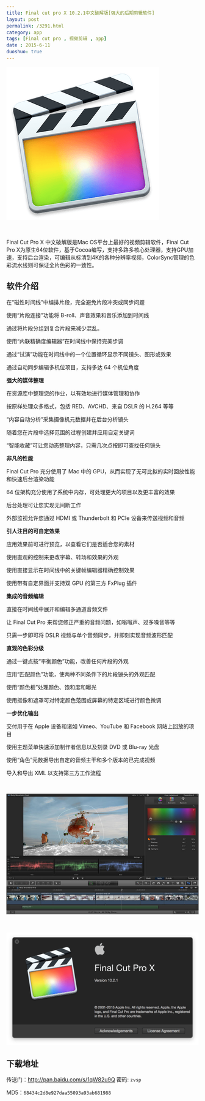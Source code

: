 ```yaml
---
title: Final cut pro X 10.2.1中文破解版[强大的后期剪辑软件]
layout: post
permalink: /3291.html
category: app
tags: [Final cut pro , 视频剪辑 , app]
date : 2015-6-11
duoshuo: true
---
```


![](/wp-content/uploads/2015/06/3b65a85a5b2c8254.png)

 

Final Cut Pro X 中文<span class="wp_keywordlink_affiliate">破解版</span>是Mac OS平台上最好的<span class="wp_keywordlink_affiliate">视频剪辑</span>软件，Final Cut Pro X为原生64位软件，基于Cocoa编写，支持多路多核心处理器，支持GPU加速，支持后台渲染，可编辑从标清到4K的各种分辨率视频，ColorSync管理的色彩流水线则可保证全片色彩的一致性。

## 软件介绍

在“磁性时间线”中编排片段，完全避免片段冲突或同步问题

使用“片段连接”功能将 B-roll、声音效果和音乐添加到时间线

通过将片段分组到复合片段来减少混乱。

使用“内联精确度编辑器”在时间线中保持完美步调

通过“试演”功能在时间线中的一个位置循环显示不同镜头、图形或效果

通过自动同步编辑多机位项目，支持多达 64 个机位角度

**强大的媒体整理**

在资源库中整理您的作业，以有效地进行媒体管理和协作

按原样处理众多格式，包括 RED、AVCHD、来自 DSLR 的 H.264 等等

“内容自动分析”采集摄像机元数据并在后台分析镜头

随着您在片段中选择范围的过程创建并应用自定关键词

“智能收藏”可让您动态整理内容，只需几次点按即可查找任何镜头

**非凡的性能**

Final Cut Pro 充分使用了 Mac 中的 GPU，从而实现了无可比拟的实时回放性能和快速后台渲染功能

64 位架构充分使用了系统中内存，可处理更大的项目以及更丰富的效果

后台处理可让您实现无间断工作

外部监视允许您通过 HDMI 或 Thunderbolt 和 PCIe 设备来传送视频和音频

**引人注目的可自定效果**

应用效果前可进行预览，以查看它们是否适合您的素材

使用直观的控制来更改字幕、转场和效果的外观

使用直接显示在时间线中的关键帧编辑器精确控制效果

使用带有自定界面并支持双 GPU 的第三方 FxPlug 插件

**集成的音频编辑**

直接在时间线中展开和编辑多通道音频文件

让 Final Cut Pro 来帮您修正严重的音频问题，如嗡嗡声、过多噪音等等

只需一步即可将 DSLR 视频与单个音频同步，并即刻实现音频波形匹配

**直观的色彩分级**

通过一键点按“平衡颜色”功能，改善任何片段的外观

应用“匹配颜色”功能，使两种不同条件下的片段镜头的外观匹配

使用“颜色板”处理颜色、饱和度和曝光

使用抠像和遮罩可对特定颜色范围或屏幕的特定区域进行颜色微调

**一步优化输出**

交付用于在 Apple 设备和诸如 Vimeo、YouTube 和 Facebook 网站上回放的项目

使用主题菜单快速添加制作者信息以及刻录 DVD 或 Blu-ray 光盘

使用“角色”元数据导出自定的音频主干和多个版本的已完成视频

导入和导出 XML 以支持第三方工作流程

 

![](/wp-content/uploads/2015/06/45e2033f66fc3e29.jpeg)

 

![](/wp-content/uploads/2015/06/05acfe7328ad4f97.png)

## 下载地址

传送门：<http://pan.baidu.com/s/1qW82u9Q> 密码: `zvsp`

MD5：`68434c2d8e927daa55093a93ab681988`

 

